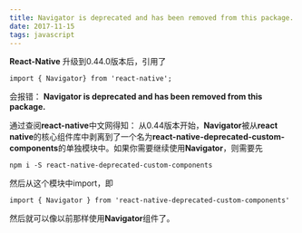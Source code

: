 ```yaml
---
title: Navigator is deprecated and has been removed from this package.
date: 2017-11-15
tags: javascript
---
```


**React-Native** 升级到0.44.0版本后，引用了

    import { Navigator} from 'react-native'; 

会报错：
**Navigator is deprecated and has been removed from this package.**
<!--more-->
通过查阅**react-native**中文网得知：
从0.44版本开始，**Navigator**被从**react native**的核心组件库中剥离到了一个名为**react-native-deprecated-custom-components**的单独模块中。如果你需要继续使用**Navigator**，则需要先

	npm i -S react-native-deprecated-custom-components

然后从这个模块中import，即

	import { Navigator } from 'react-native-deprecated-custom-components'

然后就可以像以前那样使用**Navigator**组件了。